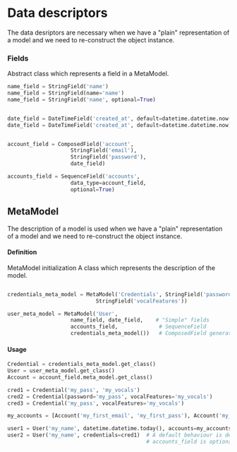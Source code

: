 # Data descriptors
The data desriptors are necessary when we have a "plain" representation of a model and we need to re-construct the 
object instance.
### Fields
Abstract class which represents a field in a MetaModel.
```python
name_field = StringField('name')
name_field = StringField(name='name')
name_field = StringField('name', optional=True)


date_field = DateTimeField('created_at', default=datetime.datetime.now())  # datetime.datetime type
date_field = DateTimeField('created_at', default=datetime.datetime.now)    # callable returning datetime.datetime


account_field = ComposedField('account',
                    StringField('email'),
                    StringField('password'),
                    date_field)

accounts_field = SequenceField('accounts',
                    data_type=account_field,
                    optional=True)
```

## MetaModel
The description of a model is used when we have a "plain" representation of a model and we need to re-construct the 
object instance.
#### Definition
MetaModel initialization
A class which represents the description of the model.
```python

credentials_meta_model = MetaModel('Credentials', StringField('password'), 
                            StringField('vocalFeatures'))

user_meta_model = MetaModel('User', 
                    name_field, date_field,    # "Simple" fields
                    accounts_field,             # SequenceField
                    credentials_meta_model())   # ComposedField generated from a meta model         
```
#### Usage
```python
Credential = credentials_meta_model.get_class()
User = user_meta_model.get_class()
Account = account_field.meta_model.get_class()

cred1 = Credential('my_pass', 'my_vocals')
cred2 = Credential(password='my_pass', vocalFeatures='my_vocals')
cred3 = Credential('my_pass', vocalFeatures='my_vocals')

my_accounts = [Account('my_first_email', 'my_first_pass'), Account('my_second_email', 'my_second_pass')]

user1 = User('my_name', datetime.datetime.today(), accounts=my_accounts, credentials=cred1)
user2 = User('my_name', credentials=cred1)  # A default behaviour is defined for date_field
                                            # accounts_field is optional
```